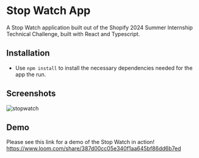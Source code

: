# Stop Watch App
A Stop Watch application built out of the Shopify 2024 Summer Internship Technical Challenge, built with React and Typescript.

## Installation
- Use `npm install` to install the necessary dependencies needed for the app the run.

## Screenshots
![stopwatch](https://github.com/dantan380/shopify-tech-challenge/blob/main/images/stopwatch.png?raw=true)

## Demo
Please see this link for a demo of the Stop Watch in action!
https://www.loom.com/share/387d00cc05e340f1aa645bf86dd6b7ed